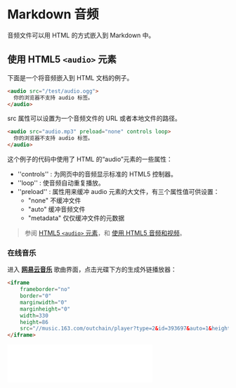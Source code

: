 # Markdown 音频

音频文件可以用 HTML 的方式嵌入到 Markdown 中。

## 使用 HTML5 `<audio>` 元素

下面是一个将音频嵌入到 HTML 文档的例子。

```html
<audio src="/test/audio.ogg">
  你的浏览器不支持 audio 标签。
</audio>
```

src 属性可以设置为一个音频文件的 URL 或者本地文件的路径。

```html
<audio src="audio.mp3" preload="none" controls loop>
  你的浏览器不支持 audio 标签。
</audio>
```

这个例子的代码中使用了 HTML 的“audio”元素的一些属性：

* ''controls'' : 为网页中的音频显示标准的 HTML5 控制器。
* ''loop'' : 使音频自动重复播放。
* ''preload'' : 属性用来缓冲 audio 元素的大文件，有三个属性值可供设置：
    * "none" 不缓冲文件
    * "auto" 缓冲音频文件
    * "metadata" 仅仅缓冲文件的元数据

> 参阅 [HTML5 `<audio>` 元素](https://developer.mozilla.org/zh-CN/docs/Web/HTML/Element/audio)，和 [使用 HTML5 音频和视频](https://developer.mozilla.org/zh-CN/docs/Web/Guide/HTML/Using_HTML5_audio_and_video)。

### 在线音乐

进入 [**网易云音乐**](https://music.163.com/#) 歌曲界面，点击光碟下方的生成外链播放器：

```html
<iframe
    frameborder="no"
    border="0"
    marginwidth="0"
    marginheight="0"
    width=330
    height=86
    src="//music.163.com/outchain/player?type=2&id=393697&auto=1&height=66">
</iframe>
```

<iframe
    frameborder="no"
    border="0"
    marginwidth="0"
    marginheight="0"
    width=330
    height=86
    src="//music.163.com/outchain/player?type=2&id=393697&auto=1&height=66">
</iframe>
